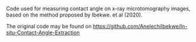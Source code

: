 Code used for measuring contact angle on x-ray microtomography images, based on the method proposed by Ibekwe. et al (2020).

The original code may be found on https://github.com/AnelechiIbekwe/In-situ-Contact-Angle-Extraction



